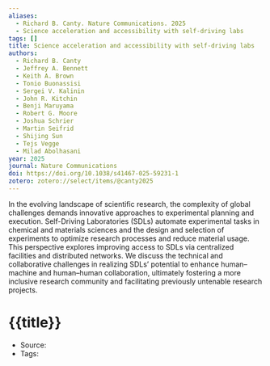 ```yaml
---
aliases:
  - Richard B. Canty. Nature Communications. 2025
  - Science acceleration and accessibility with self-driving labs
tags: []
title: Science acceleration and accessibility with self-driving labs
authors:
  - Richard B. Canty
  - Jeffrey A. Bennett
  - Keith A. Brown
  - Tonio Buonassisi
  - Sergei V. Kalinin
  - John R. Kitchin
  - Benji Maruyama
  - Robert G. Moore
  - Joshua Schrier
  - Martin Seifrid
  - Shijing Sun
  - Tejs Vegge
  - Milad Abolhasani
year: 2025
journal: Nature Communications
doi: https://doi.org/10.1038/s41467-025-59231-1
zotero: zotero://select/items/@canty2025
---
```

<!-- START_ABSTRACT -->
In the evolving landscape of scientific research, the complexity of global challenges demands innovative approaches to experimental planning and execution. Self-Driving Laboratories (SDLs) automate experimental tasks in chemical and materials sciences and the design and selection of experiments to optimize research processes and reduce material usage. This perspective explores improving access to SDLs via centralized facilities and distributed networks. We discuss the technical and collaborative challenges in realizing SDLs’ potential to enhance human–machine and human–human collaboration, ultimately fostering a more inclusive research community and facilitating previously untenable research projects.
<!-- END_ABSTRACT -->

<!-- START_TEMPLATE -->
# {{title}}

- Source:
- Tags: 
<!-- END_TEMPLATE -->